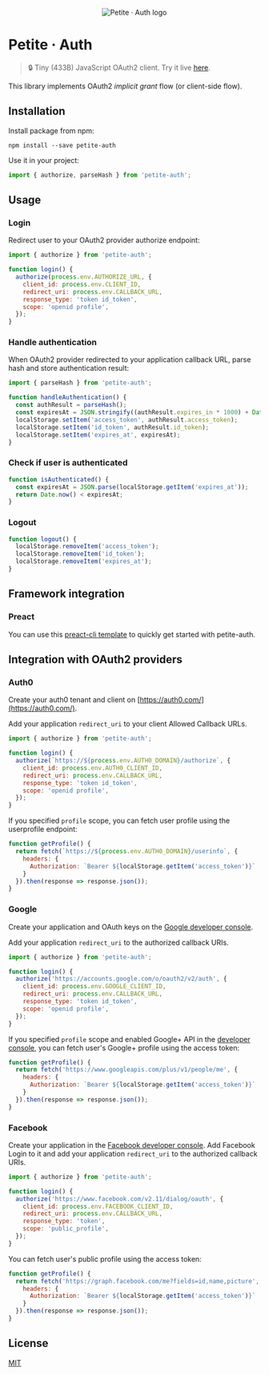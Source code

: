 <p align="center">
	<img alt="Petite · Auth logo" src="https://petite-auth.surge.sh/assets/icons/android-chrome-192x192.png" />
</p>

# Petite · Auth

> :lock: Tiny (433B) JavaScript OAuth2 client. Try it live [here](https://petite-auth.surge.sh/).

This library implements OAuth2 _implicit grant_ flow (or client-side flow).

## Installation

Install package from npm:
```shell
npm install --save petite-auth
```

Use it in your project:
```js
import { authorize, parseHash } from 'petite-auth';
```

## Usage

### Login

Redirect user to your OAuth2 provider authorize endpoint:

```js
import { authorize } from 'petite-auth';

function login() {
  authorize(process.env.AUTHORIZE_URL, {
    client_id: process.env.CLIENT_ID,
    redirect_uri: process.env.CALLBACK_URL,
    response_type: 'token id_token',
    scope: 'openid profile',
  });
}
```

### Handle authentication

When OAuth2 provider redirected to your application callback URL, parse hash and store authentication result:
```js
import { parseHash } from 'petite-auth';

function handleAuthentication() {
  const authResult = parseHash();
  const expiresAt = JSON.stringify((authResult.expires_in * 1000) + Date.now());
  localStorage.setItem('access_token', authResult.access_token);
  localStorage.setItem('id_token', authResult.id_token);
  localStorage.setItem('expires_at', expiresAt);
}
```

### Check if user is authenticated

```js
function isAuthenticated() {
  const expiresAt = JSON.parse(localStorage.getItem('expires_at'));
  return Date.now() < expiresAt;
}
```

### Logout

```js
function logout() {
  localStorage.removeItem('access_token');
  localStorage.removeItem('id_token');
  localStorage.removeItem('expires_at');
}
```

## Framework integration

### Preact

You can use this [preact-cli template](https://github.com/Dramloc/preact-petite-auth-template) to quickly get started with petite-auth.

## Integration with OAuth2 providers

### Auth0

Create your auth0 tenant and client on [https://auth0.com/](https://auth0.com/).

Add your application `redirect_uri` to your client Allowed Callback URLs.

```js
import { authorize } from 'petite-auth';

function login() {
  authorize(`https://${process.env.AUTH0_DOMAIN}/authorize`, {
    client_id: process.env.AUTH0_CLIENT_ID,
    redirect_uri: process.env.CALLBACK_URL,
    response_type: 'token id_token',
    scope: 'openid profile',
  });
}
```

If you specified `profile` scope, you can fetch user profile using the userprofile endpoint:

```js
function getProfile() {
  return fetch(`https://${process.env.AUTH0_DOMAIN}/userinfo`, {
    headers: {
      Authorization: `Bearer ${localStorage.getItem('access_token')}`
    }
  }).then(response => response.json());
}
```

### Google

Create your application and OAuth keys on the [Google developer console](https://console.developers.google.com).

Add your application `redirect_uri` to the authorized callback URIs.

```js
import { authorize } from 'petite-auth';

function login() {
  authorize('https://accounts.google.com/o/oauth2/v2/auth', {
    client_id: process.env.GOOGLE_CLIENT_ID,
    redirect_uri: process.env.CALLBACK_URL,
    response_type: 'token id_token',
    scope: 'openid profile',
  });
}
```

If you specified `profile` scope and enabled Google+ API in the [developer console](https://console.developers.google.com/apis/library), you can fetch user's Google+ profile using the access token:

```js
function getProfile() {
  return fetch('https://www.googleapis.com/plus/v1/people/me', {
    headers: {
      Authorization: `Bearer ${localStorage.getItem('access_token')}`
    }
  }).then(response => response.json());
}
```

### Facebook

Create your application in the [Facebook developer console](https://developers.facebook.com/apps). Add Facebook Login to it and add your application `redirect_uri` to the authorized callback URIs.

```js
import { authorize } from 'petite-auth';

function login() {
  authorize('https://www.facebook.com/v2.11/dialog/oauth', {
    client_id: process.env.FACEBOOK_CLIENT_ID,
    redirect_uri: process.env.CALLBACK_URL,
    response_type: 'token',
    scope: 'public_profile',
  });
}
```

You can fetch user's public profile using the access token:

```js
function getProfile() {
  return fetch('https://graph.facebook.com/me?fields=id,name,picture', {
    headers: {
      Authorization: `Bearer ${localStorage.getItem('access_token')}`
    }
  }).then(response => response.json());
}
```

## License

[MIT](https://oss.ninja/mit/dramloc)

